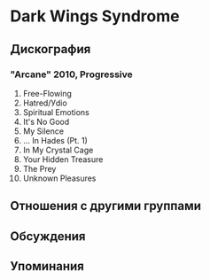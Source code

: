 # Dark Wings Syndrome



## Дискография

### "Arcane" 2010, Progressive

1. Free-Flowing	 
2. Hatred/Уdio	 
3. Spiritual Emotions	 
4. It's No Good	 
5. My Silence	 
6. ... In Hades (Pt. 1)	 
7. In My Crystal Cage	 
8. Your Hidden Treasure	 
9. The Prey	 
10. Unknown Pleasures


## Отношения с другими группами


## Обсуждения


## Упоминания

